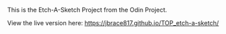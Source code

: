 This is the Etch-A-Sketch Project from the Odin Project.

View the live version here: https://jbrace817.github.io/TOP_etch-a-sketch/
